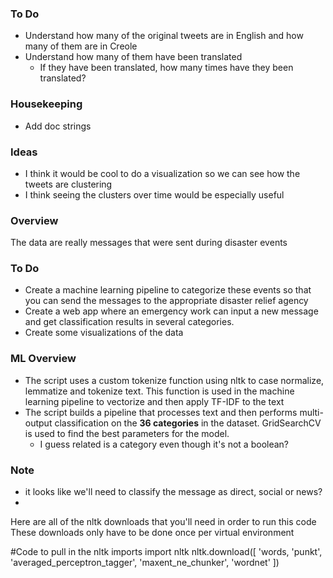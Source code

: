 ### To Do

- Understand how many of the original tweets are in English and how many of them are in Creole
- Understand how many of them have been translated
    - If they have been translated, how many times have they been translated?

### Housekeeping

- Add doc strings

### Ideas

- I think it would be cool to do a visualization so we can see how the tweets are clustering
- I think seeing the clusters over time would be especially useful


### Overview
The data are really messages that were sent during disaster events

### To Do
- Create a machine learning pipeline to categorize these events so that you can send the messages to the appropriate disaster relief agency
- Create a web app where an emergency work can input a new message and get classification results in several categories.
- Create some visualizations of the data


### ML Overview
- The script uses a custom tokenize function using nltk to case normalize, lemmatize and tokenize text. This function is used in the machine learning pipeline to vectorize and then apply TF-IDF to the text
- The script builds a pipeline that processes text and then performs multi-output classification on the **36 categories** in the dataset. GridSearchCV is used to find the best parameters for the model.
    - I guess related is a category even though it's not a boolean?


### Note
- it looks like we'll need to classify the message as direct, social or news?
- 

Here are all of the nltk downloads that you'll need in order to run this code
These downloads only have to be done once per virtual environment


#Code to pull in the nltk imports
import nltk
nltk.download([
    'words,
    'punkt', 
    'averaged_perceptron_tagger',
    'maxent_ne_chunker',
    'wordnet'
    ])